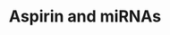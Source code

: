 ---
annotations:
- id: PW:0001613
  parent: drug pathway
  type: Pathway Ontology
  value: acetylsalicylic acid drug pathway
- id: PW:0000808
  parent: regulatory pathway
  type: Pathway Ontology
  value: microRNA pathway
authors:
- Aminkhazeei
- Fehrhart
- L Dupuis
- Egonw
- Khanspers
- Eweitz
citedin: ''
communities: []
description: Aspirin effects on miRNAs.
last-edited: 2024-07-20
ndex: 94b15345-8b6c-11eb-9e72-0ac135e8bacf
organisms:
- Homo sapiens
redirect_from:
- /index.php/Pathway:WP4707
- /instance/WP4707
- /instance/WP4707_r134316
revision: r134316
schema-jsonld:
- '@context': https://schema.org/
  '@id': https://wikipathways.github.io/pathways/WP4707.html
  '@type': Dataset
  creator:
    '@type': Organization
    name: WikiPathways
  description: Aspirin effects on miRNAs.
  keywords:
  - ABCC4
  - Acetylsalicylic acid
  - MVD
  - NFKB1
  - NOS3
  - PDK1
  - PPARA
  - PTGS1
  - PTGS2
  - VEGFA
  - WNT1
  license: CC0
  name: Aspirin and miRNAs
seo: CreativeWork
title: Aspirin and miRNAs
wpid: WP4707
---